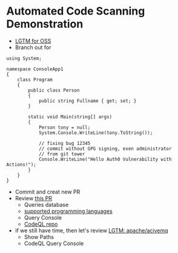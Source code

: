 # Automated Code Scanning Demonstration
- [LGTM for OSS](https://github.com/marketplace/lgtm)
- Branch out for 
```
using System;

namespace ConsoleApp1
{
    class Program
    {
        public class Person
        {
            public string Fullname { get; set; }
        }
        
        static void Main(string[] args)
        {
            Person tony = null;
            System.Console.WriteLine(tony.ToString());

            // fixing bug 12345
            // commit without GPG signing, even administrator
            // from git tower
            Console.WriteLine("Hello Auth0 Vulnerability with Actions!");
        }
    }
}
```
- Commit and creat new PR
- Review [this PR](https://github.com/tony-lab/hello-dotnetcore/pull/4)
  - Queries database
  - [supported programming languages](https://help.semmle.com/lgtm-enterprise/admin/help/sys-requirements/language-support.html)
  - Query Console
  - [CodeQL repo](https://github.com/semmle/ql)
- if we still have time, then let's review [LGTM: apache/acivemq](https://lgtm.com/projects/g/apache/activemq?mode=list)
  - Show Paths
  - CodeQL Query Console
